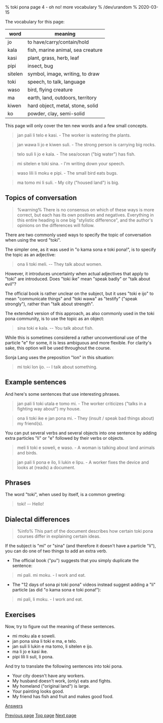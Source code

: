 % toki pona page 4 - oh no! more vocabulary
% /dev/urandom
% 2020-03-15

The vocabulary for this page:

| word    | meaning                          |
|---------|----------------------------------|
| jo      | to have/carry/contain/hold       |
| kala    | fish, marine animal, sea creature|
| kasi    | plant, grass, herb, leaf         |
| pipi    | insect, bug                      |
| sitelen | symbol, image, writing, to draw  |
| toki    | speech, to talk, language        |
| waso    | bird, flying creature            |
| ma      | earth, land, outdoors, territory |
| kiwen   | hard object, metal, stone, solid |
| ko      | powder, clay, semi-solid         |

This page will only cover the ten new words and a few small concepts. 

> jan pali li telo e kasi. - The worker is watering the plants.

> jan wawa li jo e kiwen suli. - The strong person is carrying big rocks.

> telo suli li jo e kala. - The sea/ocean ("big water") has fish.

> mi sitelen e toki sina. - I'm writing down your speech.

> waso lili li moku e pipi. - The small bird eats bugs.

> ma tomo mi li suli. - My city ("housed land") is big.

## Topics of conversation

> %warning%
> There is no consensus on which of these ways is more correct, but
> each has its own positives and negatives. Everything in this entire heading is
> one big "stylistic difference", and the author's opinions on the differences
> will follow.

There are two commonly used ways to specify the topic of conversation when using
the word "toki".

The simpler one, as it was used in "o kama sona e toki pona!", is to specify
the topic as an adjective:

> ona li toki meli. -- They talk about women.

However, it introduces uncertainty when actual adjectives that apply to "toki"
are introduced. Does "toki ike" mean "speak badly" or "talk about evil"?

The official book is rather unclear on the subject, but it uses "toki e ijo" to
mean "communicate things" and "toki wawa" as "testify" ("speak strongly"),
rather than "talk about strength".

The extended version of this approach, as also commonly used in the toki pona
community, is to use the topic as an object:

> sina toki e kala. -- You talk about fish.

While this is sometimes considered a rather unconventional use of the particle
"e" for some, it is less ambiguous and more flexible. For clarity's sake, this
option will be used throughout the course.

Sonja Lang uses the preposition "lon" in this situation:

> mi toki lon ijo. -- I talk about something.

## Example sentences

And here's some sentences that use interesting phrases.

> jan pali li toki utala e tomo mi. - The worker criticizes ("talks in a
> fighting way about") my house.

> ona li toki ike e jan pona mi. - They (insult / speak bad things about) my
> friend(s).

You can put several verbs and several objects into one sentence by adding extra
particles "li" or "e" followed by their verbs or objects.

> meli li toki e soweli, e waso. - A woman is talking about land animals and
> birds.

> jan pali li pona e ilo, li lukin e lipu. - A worker fixes the device and looks
> at (reads) a document.

## Phrases

The word "toki", when used by itself, is a common greeting:

> toki! -- Hello!

## Dialectal differences

> %info%
> This part of the document describes how certain toki pona courses differ in
> explaining certain ideas.

If the subject is "mi" or "sina" (and therefore it doesn't have a particle
"li"), you can do one of two things to add an extra verb.

* The official book ("pu") suggests that you simply duplicate the sentence:

> mi pali. mi moku. - I work and eat.

* The "12 days of sona pi toki pona" videos instead suggest adding a "li"
  particle (as did "o kama sona e toki pona!"):

> mi pali, li moku. - I work and eat.

## Exercises

Now, try to figure out the meaning of these sentences.

* mi moku ala e soweli.
* jan pona sina li toki e ma, e telo.
* jan suli li lukin e ma tomo, li sitelen e ijo.
* ma li jo e kasi ike.
* pipi lili li suli, li pona.

And try to translate the following sentences into toki pona.

* Your city doesn't have any workers.
* My husband doesn't work, (only) eats and fights.
* My homeland ("original land") is large.
* Your painting looks good.
* My friend has fish and fruit and makes good food.

[Answers](answers.html#p4)

[Previous page](3.html) [Top page](index.html) [Next page](5.html)
